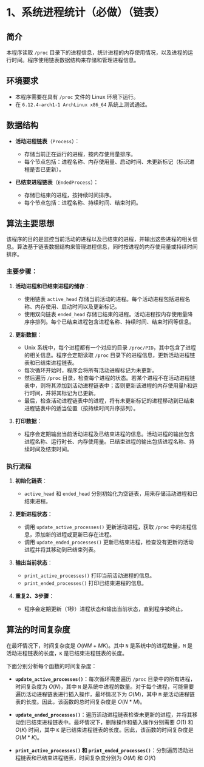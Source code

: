 # 1、系统进程统计（必做）（链表）

## 简介
本程序读取 `/proc` 目录下的进程信息，统计进程的内存使用情况，以及进程的运行时间。程序使用链表数据结构来存储和管理进程信息。

## 环境要求
- 本程序需要在具有 `/proc` 文件的 Linux 环境下运行。
- 在 `6.12.4-arch1-1 ArchLinux x86_64` 系统上测试通过。

## 数据结构

- **活动进程链表**（`Process`）：
  - 存储当前正在运行的进程，按内存使用量排序。
  - 每个节点包括：进程名称、内存使用量、启动时间、未更新标记（标识进程是否已更新）。

- **已结束进程链表**（`EndedProcess`）：
  - 存储已结束的进程，按持续时间排序。
  - 每个节点包括：进程名称、持续时间、结束时间。

## 算法主要思想

该程序的目的是监控当前活动的进程以及已结束的进程，并输出这些进程的相关信息。算法基于链表数据结构来管理进程信息，同时按进程的内存使用量或持续时间排序。

### 主要步骤：

1. **活动进程和已结束进程的储存**：
   - 使用链表 `active_head` 存储当前活动的进程。每个活动进程包括进程名称、内存使用、启动时间以及更新标记。
   - 使用双向链表 `ended_head` 存储已结束的进程。活动进程按内存使用量降序序排列。每个已结束进程包含进程名称、持续时间、结束时间等信息。

2. **更新数据**：
   - Unix 系统中，每个进程都有一个对应的目录 `/proc/PID`，其中包含了进程的相关信息。程序会定期读取 `/proc` 目录下的进程信息，更新活动进程链表和已结束进程链表。
   - 每次循环开始时，程序会将所有活动进程标记为未更新。
   - 然后遍历 `/proc` 目录，检查每个进程的状态。若某个进程不在活动进程链表中，则将其添加到活动进程链表中；否则更新该进程的内存使用量h和运行时间，并将其标记为已更新。
   - 最后，检查活动进程链表中的进程，将有未更新标记的进程移动到已结束进程链表中的适当位置（按持续时间升序排列）。

3. **打印数据**：
   - 程序会定期输出当前活动进程及已结束进程的信息。活动进程的输出包含进程名称、运行时长、内存使用量。已结束进程的输出包括进程名称、持续时间及结束时间。

### 执行流程

1. **初始化链表**：
   - `active_head` 和 `ended_head` 分别初始化为空链表，用来存储活动进程和已结束进程。

2. **更新进程状态**：
   - 调用 `update_active_processes()` 更新活动进程，获取 `/proc` 中的进程信息，添加新的进程或更新已存在进程。
   - 调用 `update_ended_processes()` 更新已结束进程，检查没有更新的活动进程并将其移动到已结束列表。

3. **输出当前状态**：
   - `print_active_processes()` 打印当前活动进程的信息。
   - `print_ended_processes()` 打印已结束进程的信息。

4. **重复2、3步骤**：
   - 程序会定期更新（1秒）进程状态和输出当前状态，直到程序被终止。

## 算法的时间复杂度

在最坏情况下，时间复杂度是 $O(NM + MK)$。其中 `N` 是系统中的进程数量，`M` 是活动进程链表的长度，`K` 是已结束进程链表的长度。

下面分别分析每个函数的时间复杂度：
- **`update_active_processes()`**：每次循环需要遍历 `/proc` 目录中的所有进程，时间复杂度为 $O(N)$，其中 `N` 是系统中进程的数量。对于每个进程，可能需要遍历活动进程链表进行插入操作，最坏情况下为 $O(M)$，其中 `M` 是活动进程链表的长度。因此，该函数的总时间复杂度是 $O(N * M)$。

- **`update_ended_processes()`**：遍历活动进程链表检查未更新的进程，并将其移动到已结束进程链表中。最坏情况下，删除操作和插入操作分别需要 $O(1)$ 和 $O(K)$ 时间，其中 `K` 是已结束进程链表的长度。因此，该函数的时间复杂度是 $O(M * K)$。

- **`print_active_processes()` 和 `print_ended_processes()`**：分别遍历活动进程链表和已结束进程链表，时间复杂度分别为 $O(M)$ 和 $O(K)$

